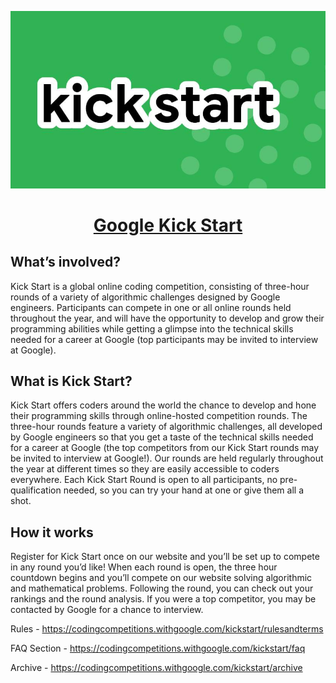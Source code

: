 <p align="center">
<img src = "https://github.com/siddeshshewde/Competitive_Programming_v2/blob/master/Google%20Code%20Jam/kickstart/kick%20start.jpg">
</p>

# <p align="center">[Google Kick Start](https://codingcompetitions.withgoogle.com/kickstart)</p>

## What’s involved?
Kick Start is a global online coding competition, consisting of three-hour rounds of a variety of algorithmic challenges designed by Google engineers. Participants can compete in one or all online rounds held throughout the year, and will have the opportunity to develop and grow their programming abilities while getting a glimpse into the technical skills needed for a career at Google (top participants may be invited to interview at Google).

## What is Kick Start?
Kick Start offers coders around the world the chance to develop and hone their programming skills through online-hosted competition rounds. The three-hour rounds feature a variety of algorithmic challenges, all developed by Google engineers so that you get a taste of the technical skills needed for a career at Google (the top competitors from our Kick Start rounds may be invited to interview at Google!). Our rounds are held regularly throughout the year at different times so they are easily accessible to coders everywhere. Each Kick Start Round is open to all participants, no pre-qualification needed, so you can try your hand at one or give them all a shot.

## How it works
Register for Kick Start once on our website and you’ll be set up to compete in any round you’d like! When each round is open, the three hour countdown begins and you’ll compete on our website solving algorithmic and mathematical problems. Following the round, you can check out your rankings and the round analysis. If you were a top competitor, you may be contacted by Google for a chance to interview.

Rules - https://codingcompetitions.withgoogle.com/kickstart/rulesandterms

FAQ Section - https://codingcompetitions.withgoogle.com/kickstart/faq

Archive - https://codingcompetitions.withgoogle.com/kickstart/archive

